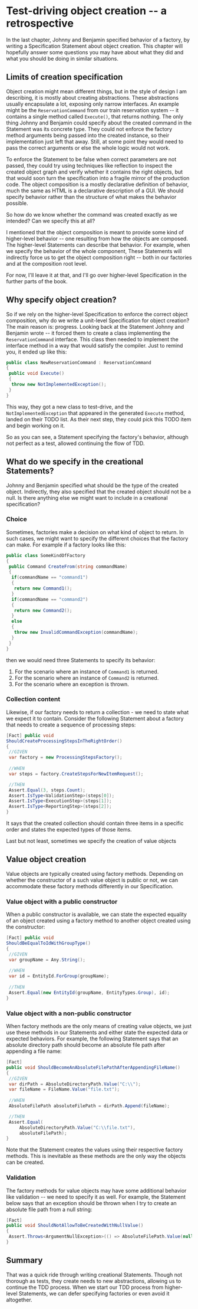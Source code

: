 # Test-driving object creation -- a retrospective

In the last chapter, Johnny and Benjamin specified behavior of a factory, by writing a Specification Statement about object creation. This chapter will hopefully answer some questions you may have about what they did and what you should be doing in similar situations.

## Limits of creation specification

Object creation might mean different things, but in the style of design I am describing, it is mostly about creating abstractions. These abstractions usually encapsulate a lot, exposing only narrow interfaces. An example might be the `ReservationCommand` from our train reservation system -- it contains a single method called `Execute()`, that returns nothing. The only thing Johnny and Benjamin could specify about the created command in the Statement was its concrete type. They could not enforce the factory method arguments being passed into the created instance, so their implementation just left that away. Still, at some point they would need to pass the correct arguments or else the whole logic would not work.

To enforce the Statement to be false when correct parameters are not passed, they could try using techniques like reflection to inspect the created object graph and verify whether it contains the right objects, but that would soon turn the specification into a fragile mirror of the production code. The object composition is a mostly declarative definition of behavior, much the same as HTML is a declarative description of a GUI. We should specify behavior rather than the structure of what makes the behavior possible.

So how do we know whether the command was created exactly as we intended? Can we specify this at all?

I mentioned that the object composition is meant to provide some kind of higher-level behavior -- one resulting from how the objects are composed. The higher-level Statements can describe that behavior. For example, when we specify the behavior of the whole component, These Statements will indirectly force us to get the object composition right -- both in our factories and at the composition root level.

For now, I'll leave it at that, and I'll go over higher-level Specification in the further parts of the book.

## Why specify object creation?

So if we rely on the higher-level Specification to enforce the correct object composition, why do we write a unit-level Specification for object creation? The main reason is: progress. Looking back at the Statement Johnny and Benjamin wrote -- it forced them to create a class implementing the `ReservationCommand` interface. This class then needed to implement the interface method in a way that would satisfy the compiler. Just to remind you, it ended up like this:

```csharp
public class NewReservationCommand : ReservationCommand
{
 public void Execute()
 {
  throw new NotImplementedException();
 } 
}
```

This way, they got a new class to test-drive, and the `NotImplementedException` that appeared in the generated `Execute` method, landed on their TODO list. As their next step, they could pick this TODO item and begin working on it. 

So as you can see, a Statement specifying the factory's behavior, although not perfect as a test, allowed continuing the flow of TDD.

## What do we specify in the creational Statements?

Johnny and Benjamin specified what should be the type of the created object. Indirectly, they also specified that the created object should not be a null. Is there anything else we might want to include in a creational specification?

### Choice

Sometimes, factories make a decision on what kind of object to return. In such cases, we might want to specify the different choices that the factory can make. For example if a factory looks like this:

```csharp
public class SomeKindOfFactory
{
 public Command CreateFrom(string commandName)
 {
  if(commandName == "command1")
  {
   return new Command1();
  }
  if(commandName == "command2")
  {
   return new Command2();
  }
  else
  {
   throw new InvalidCommandException(commandName);
  }
 }
}
```

then we would need three Statements to specify its behavior: 

1. For the scenario where an instance of `Command1` is returned.
1. For the scenario where an instance of `Command2` is returned.
1. For the scenario where an exception is thrown.

### Collection content

Likewise, if our factory needs to return a collection - we need to state what we expect it to contain. Consider the following Statement about a factory that needs to create a sequence of processing steps:

```csharp
[Fact] public void
ShouldCreateProcessingStepsInTheRightOrder()
{
 //GIVEN
 var factory = new ProcessingStepsFactory();
 
 //WHEN
 var steps = factory.CreateStepsForNewItemRequest();

 //THEN
 Assert.Equal(3, steps.Count);
 Assert.IsType<ValidationStep>(steps[0]);
 Assert.IsType<ExecutionStep>(steps[1]);
 Assert.IsType<ReportingStep>(steps[2]);
}
```

It says that the created collection should contain three items in a specific order and states the expected types of those items.

Last but not least, sometimes we specify the creation of value objects

## Value object creation

Value objects are typically created using factory methods. Depending on whether the constructor of a such value object is public or not, we can accommodate these factory methods differently in our Specification.

### Value object with a public constructor

When a public constructor is available, we can state the expected equality of an object created using a factory method to another object created using the constructor:

```csharp
[Fact] public void
ShouldBeEqualToIdWithGroupType()
{
 //GIVEN
 var groupName = Any.String();
 
 //WHEN
 var id = EntityId.ForGroup(groupName);
 
 //THEN
 Assert.Equal(new EntityId(groupName, EntityTypes.Group), id);
}
```

### Value object with a non-public constructor

When factory methods are the only means of creating value objects, we just use these methods in our Statements and either state the expected data or expected behaviors. For example, the following Statement says that an absolute directory path should become an absolute file path after appending a file name:

```csharp
[Fact]
public void ShouldBecomeAnAbsoluteFilePathAfterAppendingFileName()
{
 //GIVEN
 var dirPath = AbsoluteDirectoryPath.Value("C:\\");
 var fileName = FileName.Value("file.txt");
 
 //WHEN
 AbsoluteFilePath absoluteFilePath = dirPath.Append(fileName);

 //THEN
 Assert.Equal(
     AbsoluteDirectoryPath.Value("C:\\file.txt"), 
     absoluteFilePath);
}
```

Note that the Statement creates the values using their respective factory methods. This is inevitable as these methods are the only way the objects can be created.

### Validation

The factory methods for value objects may have some additional behavior like validation -- we need to specify it as well. For example, the Statement below says that an exception should be thrown when I try to create an absolute file path from a null string:

```csharp
[Fact]
public void ShouldNotAllowToBeCreatedWithNullValue()
{
 Assert.Throws<ArgumentNullException>(() => AbsoluteFilePath.Value(null));
}
```

## Summary

That was a quick ride through writing creational Statements. Though not thorough as tests, they create needs to new abstractions, allowing us to continue the TDD process. When we start our TDD process from higher-level Statements, we can defer specifying factories or even avoid it altogether.